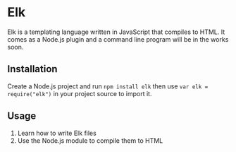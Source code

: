 # Elk

Elk is a templating language written in JavaScript that compiles to HTML. It comes as a Node.js plugin and a command line program will be in the works soon.

## Installation

Create a Node.js project and run `npm install elk` then use `var elk = require("elk")` in your project source to import it.

## Usage
1. Learn how to write Elk files
2. Use the Node.js module to compile them to HTML

